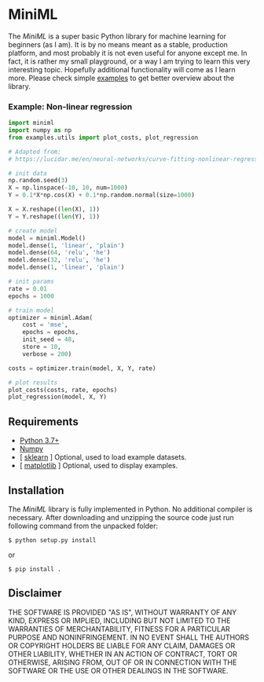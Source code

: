 # MiniML

The *MiniML* is a super basic Python library for machine learning for beginners
(as I am). It is by no means meant as a  stable, production platform, and most
probably it is not even useful for anyone except me. In fact, it is rather my
small playground, or a way I am trying to learn this very interesting topic.
Hopefully additional functionality will come as I learn more. Please check
simple [examples](https://github.com/xxao/miniml/tree/master/examples) to get
better overview about the library.

### Example: Non-linear regression

```python
import miniml
import numpy as np
from examples.utils import plot_costs, plot_regression

# Adapted from:
# https://lucidar.me/en/neural-networks/curve-fitting-nonlinear-regression/

# init data
np.random.seed(3)
X = np.linspace(-10, 10, num=1000)
Y = 0.1*X*np.cos(X) + 0.1*np.random.normal(size=1000)

X = X.reshape((len(X), 1))
Y = Y.reshape((len(Y), 1))

# create model
model = miniml.Model()
model.dense(1, 'linear', 'plain')
model.dense(64, 'relu', 'he')
model.dense(32, 'relu', 'he')
model.dense(1, 'linear', 'plain')

# init params
rate = 0.01
epochs = 1000

# train model
optimizer = miniml.Adam(
    cost = 'mse',
    epochs = epochs,
    init_seed = 48,
    store = 10,
    verbose = 200)

costs = optimizer.train(model, X, Y, rate)

# plot results
plot_costs(costs, rate, epochs)
plot_regression(model, X, Y)
```

## Requirements

- [Python 3.7+](https://www.python.org)
- [Numpy](https://pypi.org/project/numpy/)
- [ [sklearn](https://scikit-learn.org/stable/) ] Optional, used to load example datasets.
- [ [matplotlib](https://pypi.org/project/matplotlib/) ] Optional, used to display examples.


## Installation

The *MiniML* library is fully implemented in Python. No additional compiler is
necessary. After downloading and unzipping the source code just run following
command from the unpacked folder:

```$ python setup.py install```

or

```$ pip install .```


## Disclaimer

THE SOFTWARE IS PROVIDED "AS IS", WITHOUT WARRANTY OF ANY KIND, EXPRESS OR
IMPLIED, INCLUDING BUT NOT LIMITED TO THE WARRANTIES OF MERCHANTABILITY,
FITNESS FOR A PARTICULAR PURPOSE AND NONINFRINGEMENT. IN NO EVENT SHALL THE
AUTHORS OR COPYRIGHT HOLDERS BE LIABLE FOR ANY CLAIM, DAMAGES OR OTHER
LIABILITY, WHETHER IN AN ACTION OF CONTRACT, TORT OR OTHERWISE, ARISING FROM,
OUT OF OR IN CONNECTION WITH THE SOFTWARE OR THE USE OR OTHER DEALINGS IN THE
SOFTWARE.
